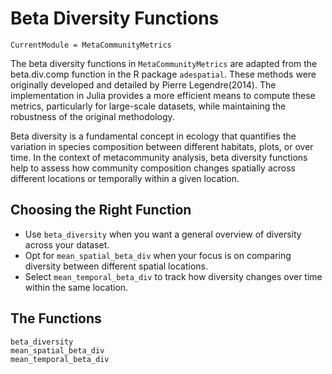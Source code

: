 # Beta Diversity Functions
```@meta
CurrentModule = MetaCommunityMetrics
```
The beta diversity functions in `MetaCommunityMetrics` are adapted from the beta.div.comp function in the R package `adespatial`. These methods were originally developed and detailed by Pierre Legendre(2014). The implementation in Julia provides a more efficient means to compute these metrics, particularly for large-scale datasets, while maintaining the robustness of the original methodology.

Beta diversity is a fundamental concept in ecology that quantifies the variation in species composition between different habitats, plots, or over time. In the context of metacommunity analysis, beta diversity functions help to assess how community composition changes spatially across different locations or temporally within a given location.

## Choosing the Right Function
- Use `beta_diversity` when you want a general overview of diversity across your dataset.
- Opt for `mean_spatial_beta_div` when your focus is on comparing diversity between different spatial locations.
- Select `mean_temporal_beta_div` to track how diversity changes over time within the same location.


## The Functions
```@docs
beta_diversity
mean_spatial_beta_div
mean_temporal_beta_div
```
